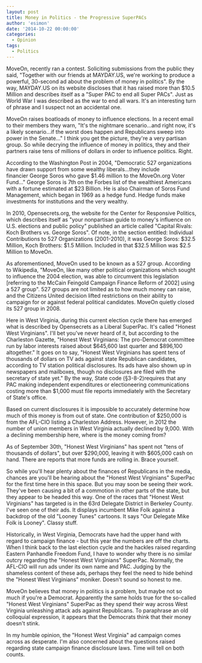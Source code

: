 ```yaml
---
layout: post
title: Money in Politics - the Progressive SuperPACs
author: 'esimon'
date: '2014-10-22 00:00:00'
categories:
  - Opinion
tags:
  - Politics
---
```

MoveOn, recently ran a contest. Soliciting submissions from the public they said, "Together with our friends at MAYDAY.US, we're working to produce a powerful, 30-second ad about the problem of money in politics". By the way, MAYDAY.US on its website discloses that it has raised more than $10.5 Million and describes itself as a "Super PAC to end all Super PACs". Just as World War I was described as the war to end all wars. It's an interesting turn of phrase and I suspect not an accidental one. 

MoveOn raises boatloads of money to influence elections. In a recent email to their members they warn, "It's the nightmare scenario...and right now, it's a likely scenario...if the worst does happen and Republicans sweep into power in the Senate..." I think you get the picture, they're a very partisan group. So while decrying the influence of money in politics, they and their partners raise tens of millions of dollars in order to influence politics. Right. 

According to the Washington Post in 2004, "Democratic 527 organizations have drawn support from some wealthy liberals...they include financier George Soros who gave $1.46 million to the MoveOn.org Voter Fund..." George Soros is 7th on the Forbes list of the wealthiest Americans with a fortune estimated at $23 Billion. He is also Chairman of Soros Fund Management, which began in 1969 as a hedge fund. Hedge funds make investments for institutions and the very wealthy. 

In 2010, Opensecrets.org, the website for the Center for Responsive Politics, which describes itself as "your nonpartisan guide to money's influence on U.S. elections and public policy" published an article called "Capital Rivals: Koch Brothers vs. George Soros". Of note, in the section entitled: Individual Contributions to 527 Organizations (2001-2010), it was George Soros: $32.5 Million, Koch Brothers: $1.5 Million. Included in that $32.5 Million was $2.5 Million to MoveOn. 

As aforementioned, MoveOn used to be known as a 527 group. According to Wikipedia, "MoveOn, like many other political organizations which sought to influence the 2004 election, was able to circumvent this legislation [referring to the McCain Feingold Campaign Finance Reform of 2002] using a 527 group". 527 groups are not limited as to how much money can raise, and the Citizens United decision lifted restrictions on their ability to campaign for or against federal political candidates. MoveOn quietly closed its 527 group in 2008.

Here in West Virginia, during this current election cycle there has emerged what is described by Opensecrets as a Liberal SuperPac. It's called "Honest West Virginians". I'll bet you've never heard of it, but according to the Charleston Gazette, "Honest West Virginians: The pro-Democrat committee run by labor interests raised about $645,600 last quarter and $896,100 altogether." It goes on to say, "Honest West Virginians has spent tens of thousands of dollars on TV ads against state Republican candidates, according to TV station political disclosures. Its ads have also shown up in newspapers and mailboxes, though no disclosures are filed with the secretary of state yet." By the way, State code (§3-8-2)requires that any PAC making independent expenditures or electioneering communications costing more than $1,000 must file reports immediately with the Secretary of State's office. 

Based on current disclosures it is impossible to accurately determine how much of this money is from out of state. One contribution of $250,000 is from the AFL-CIO listing a Charleston Address. However, in 2012 the number of union members in West Virginia actually declined by 9,000. With a declining membership here, where is the money coming from?

As of September 30th, "Honest West Virginians" has spent not "tens of thousands of dollars", but over $290,000, leaving it with $605,000 cash on hand. There are reports that more funds are rolling in. Brace yourself. 

So while you'll hear plenty about the finances of Republicans in the media, chances are you'll be hearing about the "Honest West Virginians" SuperPac for the first time here in this space. But you may soon be seeing their work. They've been causing a bit of a commotion in other parts of the state, but they appear to be headed this way. One of the races that "Honest West Virginians" has targeted is in the 63rd Delegate District in Berkeley County. I've seen one of their ads. It displays incumbent Mike Folk against a backdrop of the old "Looney Tunes" cartoons. It says "Our Delegate Mike Folk is Looney". Classy stuff. 

Historically, in West Virginia, Democrats have had the upper hand with regard to campaign finance - but this year the numbers are off the charts. When I think back to the last election cycle and the hackles raised regarding Eastern Panhandle Freedom Fund, I have to wonder why there is no similar outcry regarding the "Honest West Virginians" SuperPac. Normally, the AFL-CIO will run ads under its own name and PAC. Judging by the shameless content of these ads, perhaps they feel the need to hide behind the "Honest West Virginians" moniker. Doesn't sound so honest to me. 

MoveOn believes that money in politics is a problem, but maybe not so much if you're a Democrat. Apparently the same holds true for the so-called "Honest West Virginians" SuperPac as they spend their way across West Virginia unleashing attack ads against Republicans. To paraphrase an old colloquial expression, it appears that the Democrats think that their money doesn't stink.

In my humble opinion, the "Honest West Virginia" ad campaign comes across as desperate. I'm also concerned about the questions raised regarding state campaign finance disclosure laws. Time will tell on both counts. 

